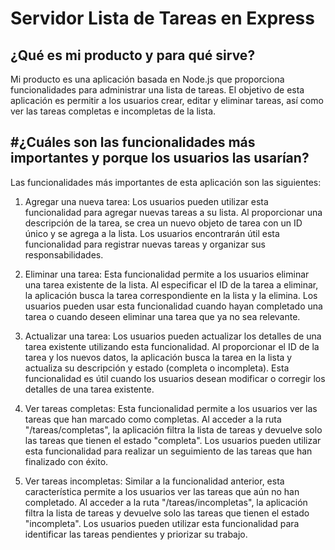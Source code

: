# Servidor Lista de Tareas en Express

## ¿Qué es mi producto y para qué sirve?

Mi producto es una aplicación basada en Node.js que proporciona funcionalidades para administrar una lista de tareas. El objetivo de esta aplicación es permitir a los usuarios crear, editar y eliminar tareas, así como ver las tareas completas e incompletas de la lista.

## #¿Cuáles son las funcionalidades más importantes y porque los usuarios las usarían?

Las funcionalidades más importantes de esta aplicación son las siguientes:

1. Agregar una nueva tarea: Los usuarios pueden utilizar esta funcionalidad para agregar nuevas tareas a su lista. Al proporcionar una descripción de la tarea, se crea un nuevo objeto de tarea con un ID único y se agrega a la lista. Los usuarios encontrarán útil esta funcionalidad para registrar nuevas tareas y organizar sus responsabilidades.

2. Eliminar una tarea: Esta funcionalidad permite a los usuarios eliminar una tarea existente de la lista. Al especificar el ID de la tarea a eliminar, la aplicación busca la tarea correspondiente en la lista y la elimina. Los usuarios pueden usar esta funcionalidad cuando hayan completado una tarea o cuando deseen eliminar una tarea que ya no sea relevante.

3. Actualizar una tarea: Los usuarios pueden actualizar los detalles de una tarea existente utilizando esta funcionalidad. Al proporcionar el ID de la tarea y los nuevos datos, la aplicación busca la tarea en la lista y actualiza su descripción y estado (completa o incompleta). Esta funcionalidad es útil cuando los usuarios desean modificar o corregir los detalles de una tarea existente.

4. Ver tareas completas: Esta funcionalidad permite a los usuarios ver las tareas que han marcado como completas. Al acceder a la ruta "/tareas/completas", la aplicación filtra la lista de tareas y devuelve solo las tareas que tienen el estado "completa". Los usuarios pueden utilizar esta funcionalidad para realizar un seguimiento de las tareas que han finalizado con éxito.

5. Ver tareas incompletas: Similar a la funcionalidad anterior, esta característica permite a los usuarios ver las tareas que aún no han completado. Al acceder a la ruta "/tareas/incompletas", la aplicación filtra la lista de tareas y devuelve solo las tareas que tienen el estado "incompleta". Los usuarios pueden utilizar esta funcionalidad para identificar las tareas pendientes y priorizar su trabajo.
